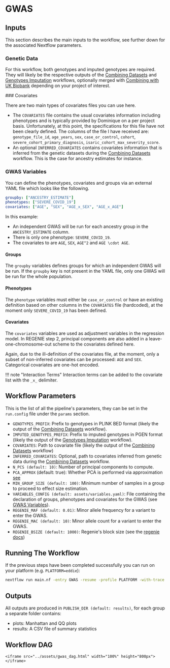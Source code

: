 # GWAS


## Inputs

This section describes the main inputs to the workflow, see further down for the associated Nextflow parameters.

### Genetic Data

For this workflow, both genotypes and imputed genotypes are required. They will likely be the respective outputs of the [Combining Datasets](@ref) and [Genotypes Imputation](@ref) workflows, optionally merged with [Combining with UK Biobank](@ref) depending on your project of interest.

### Covariates

There are two main types of covariates files you can use here. 

- The `COVARIATES` file contains the usual covariates information including phenotypes and is typically provided by Dominique on a per project basis. Unfortunately, at this point, the specifications for this file have not been clearly defined. The columns of the file I have received are: `genotype_file_id`, `age_years`, `sex`, `case_or_control`, `cohort`, `severe_cohort_primary_diagnosis`, `isaric_cohort_max_severity_score`.
- An optional `INFERRED_COVARIATES` contains covariates information that is inferred from the genetic datasets during the [Combining Datasets](@ref) workflow. This is the case for ancestry estimates for instance.

### GWAS Variables

You can define the phenotypes, covariates and groups via an external YAML file which looks like the following. 

```yaml
groupby: ["ANCESTRY_ESTIMATE"]
phenotypes: ["SEVERE_COVID_19"]
covariates: ["AGE", "SEX", "AGE_x_SEX", "AGE_x_AGE"]
```

In this example:

- An independent GWAS will be run for each ancestry group in the `ANCESTRY_ESTIMATE` column. 
- There is only one phenotype: `SEVERE_COVID_19`. 
- The covariates to are ``AGE``, ``SEX``, ``AGE^2`` and ``AGE \cdot AGE``.

#### Groups

The `groupby` variables defines groups for which an independent GWAS will be run. If the ``groupby`` key is not present in the YAML file, only one GWAS will be run for the whole population.

#### Phenotypes

The `phenotype` variables must either be `case_or_control` or have an existing definition based on other columns in the `COVARIATES` file (hardcoded), at the moment only `SEVERE_COVID_19` has been defined.

#### Covariates 

The `covariates` variables are used as adjustment variables in the regression model. In REGENIE step 2, principal components are also added in a leave-one-chromosome-out scheme to the covariates defined here. 

Again, due to the ill-definition of the covariates file, at the moment, only a subset of non-inferred covariates can be processed: `AGE` and `SEX`. Categorical covariates are one-hot encoded.

!!! note "Interaction Terms"
    Interaction terms can be added to the covariate list with the ``_x_`` delimiter.

## Workflow Parameters

This is the list of all the pipeline's parameters, they can be set in the `run.config` file under the `params` section.

- `GENOTYPES_PREFIX`: Prefix to genotypes in PLINK BED format (likely the output of the [Combining Datasets](@ref) workflow).
- `IMPUTED_GENOTYPES_PREFIX`: Prefix to imputed genotypes in PGEN format (likely the output of the [Genotypes Imputation](@ref) workflow).
- `COVARIATES`: Path to covariate file (likely the output of the [Combining Datasets](@ref) workflow)
- `INFERRED_COVARIATES`: Optional, path to covariates inferred from genetic data during the [Combining Datasets](@ref) workflow.
- `N_PCS (default: 10)`: Number of principal components to compute.
- `PCA_APPROX` (default: true): Whether PCA is performed via approximation [see](https://www.cog-genomics.org/plink/2.0/strat)
- `MIN_GROUP_SIZE (default: 100)`: Minimum number of samples in a group to proceed to effect size estimation.
- `VARIABLES_CONFIG (default: assets/variables.yaml)`: File containing the declaration of groups, phenotypes and covariates for the GWAS (see [GWAS Variables](@ref)).
- `REGENIE_MAF (default: 0.01)`: Minor allele frequency for a variant to enter the GWAS.
- `REGENIE_MAC (default: 10)`: Minor allele count for a variant to enter the GWAS.
- `REGENIE_BSIZE (default: 1000)`: Regenie's block size (see the [regenie docs](https://rgcgithub.github.io/regenie/))

## Running The Workflow

If the previous steps have been completed successfully you can run on your platform (e.g. `PLATFORM=eddie`):

```bash
nextflow run main.nf -entry GWAS -resume -profile PLATFORM -with-trace -with-report -c run.config
```

## Outputs

All outputs are produced in `PUBLISH_DIR (default: results)`, for each group a separate folder contains:

- plots: Manhattan and QQ plots
- results: A CSV file of summary statistics

## Workflow DAG

```@raw html
<iframe src="../assets/gwas_dag.html" width="100%" height="800px"></iframe>
```